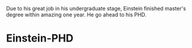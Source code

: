Due to his great job in his undergraduate stage, Einstein finished master's degree within amazing one year. He go ahead to his PHD.

# Einstein-PHD